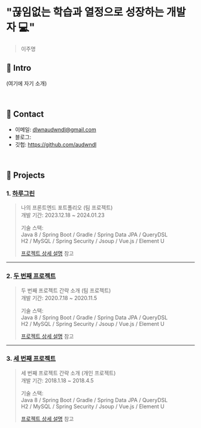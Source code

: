 # "끊임없는 학습과 열정으로 성장하는 개발자 💻"
>이주명

## :pushpin: Intro
(여기에 자기 소개)

</br>

## :pushpin: Contact
- 이메일: dlwnaudwndl@gmail.com
- 블로그: 
- 깃헙: https://github.com/audwndl

</br>

## :pushpin: Projects
### 1. [하루그린](https://github.com/2023-SMHRD-IS-AI1/HRGR)
>나의 프론트엔드 포트폴리오 (팀 프로젝트)  
>개발 기간: 2023.12.18 ~ 2024.01.23  
>  
>기술 스택:  
>Java 8 / Spring Boot / Gradle / Spring Data JPA / QueryDSL  
>H2 / MySQL / Spring Security / Jsoup / Vue.js / Element U  
>  
>[프로젝트 상세 설명](https://github.com/2021-SMHRD-KDT-AI-15/SNSRepo) 참고

---

### 2. [두 번째 프로젝트](https://github.com/JungHyung2/gitio.io)
>두 번째 프로젝트 간략 소개  (팀 프로젝트)  
>개발 기간: 2020.7.18 ~ 2020.11.5  
>  
>기술 스택:  
>Java 8 / Spring Boot / Gradle / Spring Data JPA / QueryDSL  
>H2 / MySQL / Spring Security / Jsoup / Vue.js / Element U  
>  
>[프로젝트 상세 설명](https://github.com/JungHyung2/gitio.io) 참고

---

### 3. [세 번째 프로젝트](https://github.com/JungHyung2/gitio.io)
>세 번째 프로젝트 간략 소개  (개인 프로젝트)  
>개발 기간: 2018.1.18 ~ 2018.4.5  
>  
>기술 스택:  
>Java 8 / Spring Boot / Gradle / Spring Data JPA / QueryDSL  
>H2 / MySQL / Spring Security / Jsoup / Vue.js / Element U  
>  
>[프로젝트 상세 설명](https://github.com/JungHyung2/gitio.io) 참고
